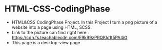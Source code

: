 # HTML-CSS-CodingPhase
- HTML&amp;CSS CodingPhase Project. In this Project I turn a png picture of a website into a page using HTML, SCSS. 
- Link to the picture can find right here : https://cdn.fs.teachablecdn.com/E9k99zPRQKIc1t5PA4iG 
- This page is a desktop-view page

